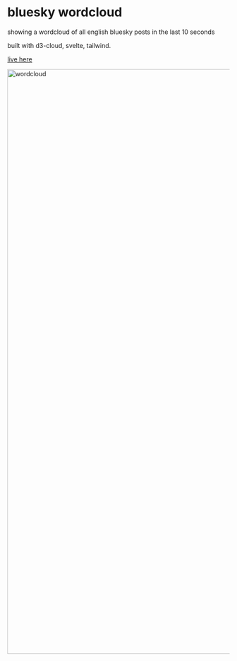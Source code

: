 # bluesky wordcloud

showing a wordcloud of all english bluesky posts in the last 10 seconds

built with d3-cloud, svelte, tailwind.

[live here](https://flo-bit.dev/bluesky-wordcloud/)

<img width="1325" alt="wordcloud" src="https://github.com/user-attachments/assets/92296478-56de-4cc8-adb4-40195fef5bcd">
